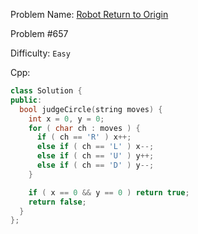 Problem Name: [Robot Return to Origin](https://leetcode.com/problems/robot-return-to-origin/)

Problem #657

Difficulty: `Easy`

Cpp:

```cpp
class Solution {
public:
  bool judgeCircle(string moves) {
    int x = 0, y = 0;
    for ( char ch : moves ) {
      if ( ch == 'R' ) x++;
      else if ( ch == 'L' ) x--;
      else if ( ch == 'U' ) y++;
      else if ( ch == 'D' ) y--;
    }

    if ( x == 0 && y == 0 ) return true;
    return false;
  }
};
```
